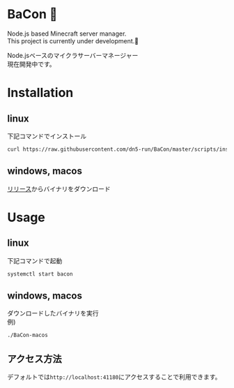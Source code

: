 # BaCon 🥓
Node.js based Minecraft server manager.  
This project is currently under development.🚧  

Node.jsベースのマイクラサーバーマネージャー  
現在開発中です。  

# Installation
## linux
下記コマンドでインストール
```bash
curl https://raw.githubusercontent.com/dn5-run/BaCon/master/scripts/install.sh | bash
```
## windows, macos
[リリース]("https://github.com/dn5-run/BaCon/releases/latest")からバイナリをダウンロード

# Usage
## linux
下記コマンドで起動
```bash
systemctl start bacon
```

## windows, macos
ダウンロードしたバイナリを実行  
例)
```bash
./BaCon-macos
```

## アクセス方法
デフォルトでは`http://localhost:41180`にアクセスすることで利用できます。  

